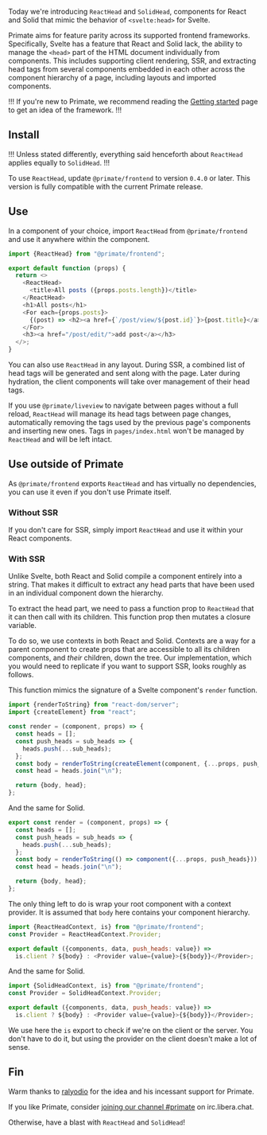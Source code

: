 Today we're introducing `ReactHead` and `SolidHead`, components for React
and Solid that mimic the behavior of `<svelte:head>` for Svelte.

Primate aims for feature parity across its supported frontend frameworks.
Specifically, Svelte has a feature that React and Solid lack, the ability to
manage the `<head>` part of the HTML document individually from components.
This includes supporting client rendering, SSR, and extracting head tags from
several components embedded in each other across the component hierarchy of a
page, including layouts and imported components.

!!!
If you're new to Primate, we recommend reading the [Getting started] page to
get an idea of the framework.
!!!

## Install

!!!
Unless stated differently, everything said henceforth about `ReactHead` applies
equally to `SolidHead`.
!!!

To use `ReactHead`, update `@primate/frontend` to version `0.4.0` or later.
This version is fully compatible with the current Primate release.

## Use

In a component of your choice, import `ReactHead` from `@primate/frontend` and
use it anywhere within the component.

```js caption=components/PostIndex.jsx
import {ReactHead} from "@primate/frontend";

export default function (props) {
  return <>
    <ReactHead>
      <title>All posts ({props.posts.length})</title>
    </ReactHead>
    <h1>All posts</h1>
    <For each={props.posts}>
      {(post) => <h2><a href={`/post/view/${post.id}`}>{post.title}</a></h2>}
    </For>
    <h3><a href="/post/edit/">add post</a></h3>
  </>;
}
```

You can also use `ReactHead` in any layout. During SSR, a combined list of head
tags will be generated and sent along with the page. Later during hydration,
the client components will take over management of their head tags.

If you use `@primate/liveview` to navigate between pages without a full reload,
`ReactHead` will manage its head tags between page changes, automatically
removing the tags used by the previous page's components and inserting new
ones. Tags in `pages/index.html` won't be managed by `ReactHead` and will be 
left intact.

## Use outside of Primate

As `@primate/frontend` exports `ReactHead` and has virtually no dependencies,
you can use it even if you don't use Primate itself.

### Without SSR

If you don't care for SSR, simply import `ReactHead` and use it within your
React components.

### With SSR

Unlike Svelte, both React and Solid compile a component entirely into a string.
That makes it difficult to extract any head parts that have been used in an
individual component down the hierarchy.

To extract the head part, we need to pass a function prop to `ReactHead` that
it can then call with its children. This function prop then mutates a closure
variable.

To do so, we use contexts in both React and Solid. Contexts are a way for a
parent component to create props that are accessible to all its children
components, and *their* children, down the tree. Our implementation, which
you would need to replicate if you want to support SSR, looks roughly as
follows.

This function mimics the signature of a Svelte component's `render` function.

```js caption=server-render-react.js
import {renderToString} from "react-dom/server";
import {createElement} from "react";

const render = (component, props) => {
  const heads = [];
  const push_heads = sub_heads => {
    heads.push(...sub_heads);
  };
  const body = renderToString(createElement(component, {...props, push_heads}));
  const head = heads.join("\n");

  return {body, head};
};
```

And the same for Solid.

```js caption=server-render-solid.js
export const render = (component, props) => {
  const heads = [];
  const push_heads = sub_heads => {
    heads.push(...sub_heads);
  };
  const body = renderToString(() => component({...props, push_heads}));
  const head = heads.join("\n");

  return {body, head};
};
```

The only thing left to do is wrap your root component with a context provider.
It is assumed that `body` here contains your component hierarchy.

```js caption=root-component-react.jsx
import {ReactHeadContext, is} from "@primate/frontend";
const Provider = ReactHeadContext.Provider;

export default ({components, data, push_heads: value}) =>
  is.client ? ${body} : <Provider value={value}>{${body}}</Provider>;
```

And the same for Solid.

```js caption=root-component-solid.jsx
import {SolidHeadContext, is} from "@primate/frontend";
const Provider = SolidHeadContext.Provider;

export default ({components, data, push_heads: value}) =>
  is.client ? ${body} : <Provider value={value}>{${body}}</Provider>;
```

We use here the `is` export to check if we're on the client or the server. You
don't have to do it, but using the provider on the client doesn't make a lot of
sense.

## Fin

Warm thanks to [ralyodio] for the idea and his incessant support for Primate.

If you like Primate, consider [joining our channel #primate][irc] on 
irc.libera.chat.

Otherwise, have a blast with `ReactHead` and `SolidHead`!

[Getting started]: /guide/getting-started
[irc]: https://web.libera.chat/gamja#primate
[ralyodio]: https://github.com/ralyodio
